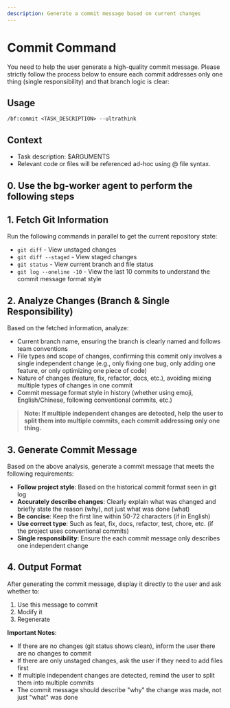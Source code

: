 ```yaml
---
description: Generate a commit message based on current changes
---
```



# Commit Command

You need to help the user generate a high-quality commit message. Please strictly follow the process below to ensure each commit addresses only one thing (single responsibility) and that branch logic is clear:

## Usage

`/bf:commit <TASK_DESCRIPTION> --ultrathink`

## Context

- Task description: $ARGUMENTS
- Relevant code or files will be referenced ad-hoc using @ file syntax.

## 0. Use the bg-worker agent to perform the following steps

## 1. Fetch Git Information

Run the following commands in parallel to get the current repository state:

- `git diff` - View unstaged changes
- `git diff --staged` - View staged changes
- `git status` - View current branch and file status
- `git log --oneline -10` - View the last 10 commits to understand the commit message format style

## 2. Analyze Changes (Branch & Single Responsibility)

Based on the fetched information, analyze:

- Current branch name, ensuring the branch is clearly named and follows team conventions
- File types and scope of changes, confirming this commit only involves a single independent change (e.g., only fixing one bug, only adding one feature, or only optimizing one piece of code)
- Nature of changes (feature, fix, refactor, docs, etc.), avoiding mixing multiple types of changes in one commit
- Commit message format style in history (whether using emoji, English/Chinese, following conventional commits, etc.)

> **Note: If multiple independent changes are detected, help the user to split them into multiple commits, each commit addressing only one thing.**

## 3. Generate Commit Message

Based on the above analysis, generate a commit message that meets the following requirements:

- **Follow project style**: Based on the historical commit format seen in git log
- **Accurately describe changes**: Clearly explain what was changed and briefly state the reason (why), not just what was done (what)
- **Be concise**: Keep the first line within 50-72 characters (if in English)
- **Use correct type**: Such as feat, fix, docs, refactor, test, chore, etc. (if the project uses conventional commits)
- **Single responsibility**: Ensure the each commit message only describes one independent change

## 4. Output Format

After generating the commit message, display it directly to the user and ask whether to:

1. Use this message to commit
2. Modify it
3. Regenerate

**Important Notes**:

- If there are no changes (git status shows clean), inform the user there are no changes to commit
- If there are only unstaged changes, ask the user if they need to add files first
- If multiple independent changes are detected, remind the user to split them into multiple commits
- The commit message should describe "why" the change was made, not just "what" was done
